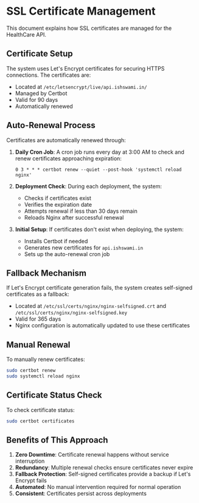 # SSL Certificate Management

This document explains how SSL certificates are managed for the HealthCare API.

## Certificate Setup

The system uses Let's Encrypt certificates for securing HTTPS connections. The certificates are:
- Located at `/etc/letsencrypt/live/api.ishswami.in/`
- Managed by Certbot
- Valid for 90 days
- Automatically renewed

## Auto-Renewal Process

Certificates are automatically renewed through:

1. **Daily Cron Job**: A cron job runs every day at 3:00 AM to check and renew certificates approaching expiration:
   ```
   0 3 * * * certbot renew --quiet --post-hook 'systemctl reload nginx'
   ```

2. **Deployment Check**: During each deployment, the system:
   - Checks if certificates exist
   - Verifies the expiration date
   - Attempts renewal if less than 30 days remain
   - Reloads Nginx after successful renewal

3. **Initial Setup**: If certificates don't exist when deploying, the system:
   - Installs Certbot if needed
   - Generates new certificates for `api.ishswami.in`
   - Sets up the auto-renewal cron job

## Fallback Mechanism

If Let's Encrypt certificate generation fails, the system creates self-signed certificates as a fallback:
- Located at `/etc/ssl/certs/nginx/nginx-selfsigned.crt` and `/etc/ssl/certs/nginx/nginx-selfsigned.key`
- Valid for 365 days
- Nginx configuration is automatically updated to use these certificates

## Manual Renewal

To manually renew certificates:
```bash
sudo certbot renew
sudo systemctl reload nginx
```

## Certificate Status Check

To check certificate status:
```bash
sudo certbot certificates
```

## Benefits of This Approach

1. **Zero Downtime**: Certificate renewal happens without service interruption
2. **Redundancy**: Multiple renewal checks ensure certificates never expire
3. **Fallback Protection**: Self-signed certificates provide a backup if Let's Encrypt fails
4. **Automated**: No manual intervention required for normal operation
5. **Consistent**: Certificates persist across deployments 